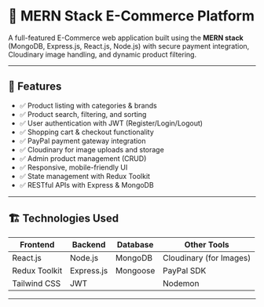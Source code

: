# 🛒 MERN Stack E-Commerce Platform

A full-featured E-Commerce web application built using the **MERN stack** (MongoDB, Express.js, React.js, Node.js) with secure payment integration, Cloudinary image handling, and dynamic product filtering.

---

## 🚀 Features

- ✅ Product listing with categories & brands
- ✅ Product search, filtering, and sorting
- ✅ User authentication with JWT (Register/Login/Logout)
- ✅ Shopping cart & checkout functionality
- ✅ PayPal payment gateway integration
- ✅ Cloudinary for image uploads and storage
- ✅ Admin product management (CRUD)
- ✅ Responsive, mobile-friendly UI
- ✅ State management with Redux Toolkit
- ✅ RESTful APIs with Express & MongoDB

---

## 🏗️ Technologies Used

| Frontend | Backend | Database | Other Tools |
|----------|---------|----------|-------------|
| React.js | Node.js | MongoDB  | Cloudinary (for Images) |
| Redux Toolkit | Express.js | Mongoose | PayPal SDK |
| Tailwind CSS | JWT |  | Nodemon |

---

